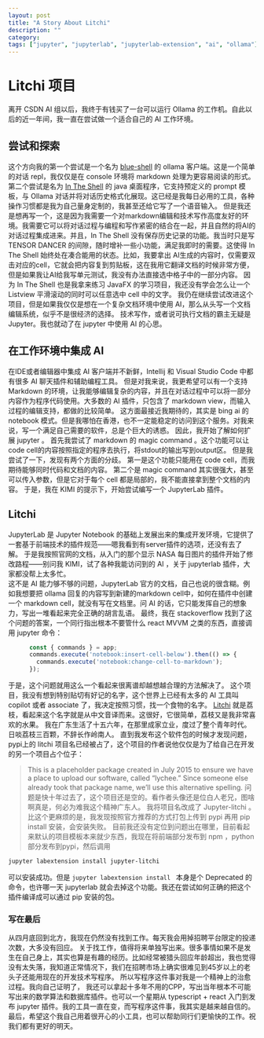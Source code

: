 ```yaml
---
layout: post
title: "A Story About Litchi"
description: ""
category: 
tags: ["jupyter", "jupyterlab", "jupyterlab-extension", "ai", "ollama"]
---
```


# Litchi 项目
离开 CSDN AI 组以后，我终于有钱买了一台可以运行 Ollama 的工作机。自此以后的近一年间，我一直在尝试做一个适合自己的 AI 工作环境。
## 尝试和探索
这个方向我的第一个尝试是一个名为 [blue-shell](https://github.com/MarchLiu/blue-shell) 的 ollama 客户端。这是一个简单的对话 repl，我仅仅是在 console 环境将 markdown 处理为更容易阅读的形式。
第二个尝试是名为 [In The Shell](https://github.com/MarchLiu/in-the-shell) 的 java 桌面程序，它支持预定义的 prompt 模板，与 Ollama 对话并将对话历史格式化展现。这已经是我每日必用的工具，各种操作习惯都是我为自己量身定制的，我甚至还给它写了一个语音输入。
但是我还是想再写一个，这是因为我需要一个对markdown编辑和技术写作高度友好的环境。我需要它可以将对话过程与编程和写作紧密的结合在一起，并且自然的将AI的对话过程集成进来。并且，In The Shell 没有保存历史记录的功能。我当时只是写 TENSOR DANCER 的间隙，随时增补一些小功能，满足我即时的需要。这使得 In The Shell 始终处在凑合能用的状态。比如，我要拿出 AI生成的内容时，仅需要双击对应的cell，它就会把内容复到剪贴板，这在我用它翻译文档的时候非常方便，但是如果我让AI给我写单元测试，我没有办法直接选中格子中的一部分内容。
因为 In The Shell 也是我拿来练习 JavaFX 的学习项目，我还没有学会怎么让一个 Listview 平滑滚动的同时可以任意选中 cell 中的文字。
我仍在继续尝试改进这个项目，但是如果我仅仅是想在一个复杂文档环境中使用 AI，那么从头写一个文档编辑系统，似乎不是很经济的选择。
技术写作，或者说可执行文档的霸主无疑是 Jupyter。我也就动了在 jupyter 中使用 AI 的心思。
## 在工作环境中集成 AI
在IDE或者编辑器中集成 AI 客户端并不新鲜，Intellij 和 Visual Studio Code 中都有很多 AI 聊天插件和辅助编程工具。
但是对我来说，我更希望可以有一个支持 Markdown 的环境，让我能够编辑复杂的内容，并且在对话过程中可以将一部分内容作为程序代码使用。大多数的 AI 插件，只包含了 markdown view，而输入过程的编辑支持，都做的比较简单。
这方面最接近我期待的，其实是 bing ai 的 notebook 模式。但是我哪怕在香港，也不一定能稳定的访问到这个服务。对我来说，写一个满足自己需要的软件，总是个巨大的诱惑。
因此，我开始了解如何扩展 jupyter 。
首先我尝试了 markdown 的 magic command 。这个功能可以让code cell的内容按照指定的程序去执行，将stdout的输出写到output区。
但是我尝试了一下，发现有两个方面的分歧。
第一是这个功能只能用在 code cell，而我期待能够同时代码和文档的内容。
第二个是 magic command 其实很强大，甚至可以传入参数，但是它对于每个 cell 都是局部的，我不能直接拿到整个文档的内容。
于是，我在 KIMI 的提示下，开始尝试编写一个 JupyterLab 插件。
## Litchi
JupyterLab 是 Jupyter Notebook 的基础上发展出来的集成开发环境，它提供了一套基于前端技术的插件规范——嗯我看到有server插件的选项，还没有去了解。
于是我按照官网的文档，从入门的那个显示 NASA 每日图片的插件开始了修改路程——别问我 KIMI，试了各种我能访问到的 AI ，关于 jupyterlab 插件，大家都没帮上太多忙。  
这不是 AI 能力够不够的问题，JupyterLab 官方的文档，自己也说的很含糊。例如我想要把 ollama 回复的内容写到新建的markdown cell中，如何在插件中创建一个 markdown cell，就没有写在文档里。问 AI 的话，它只能发挥自己的想象力，写出一堆看起来完全正确的胡言乱语。
最终，我在 stackoverflow 找到了这个问题的答案，一个同行指出根本不要管什么 react MVVM 之类的东西，直接调用 jupyter 命令：
```ts
      const { commands } = app;
      commands.execute('notebook:insert-cell-below').then(() => {
        commands.execute('notebook:change-cell-to-markdown');
      });
```
于是，这个问题就用这么一个看起来很离谱却越想越合理的方法解决了。
这个项目，我没有想到特别贴切有好记的名字，这个世界上已经有太多的 AI 工具叫 copilot 或者 associate 了，我决定按照习惯，找一个食物的名字。
[Litchi](https://github.com/MarchLiu/litchi) 就是荔枝，看起来这个名字就是从中文音译而来。这很好，它很简单，荔枝又是我非常喜欢的水果。
我在广东生活了十五六年，在那里成家立业，度过了整个青年时代。日啖荔枝三百颗，不辞长作岭南人。
直到我发布这个软件包的时候才发现问题，pypi上的 litchi 项目名已经被占了，这个项目的作者说他仅仅是为了给自己在开发的另一个项目占个位子：
> This is a placeholder package created in July 2015 to ensure we have a place to upload our software, called “lychee.” Since someone else already took that package name, we’ll use this alternative spelling.
问题是快十年过去了，这个项目还是空的。看作者头像还是位白人老兄，图啥啊真是，何必为难我这个精神广东人。
我将项目名改成了 Jupyter-litchi 。
比这个更麻烦的是，我发现按照官方推荐的方式打包上传到 pypi 再用 pip install 安装，会安装失败。
目前我还没有定位到问题出在哪里，目前看起来默认的项目模板本来就少东西，我现在将前端部分发布到 npm ，python部分发布到pypi，然后调用
```bash
jupyter labextension install jupyter-litchi
```
可以安装成功。但是 `jupyter labextension install ` 本身是个 Deprecated 的命令，也许哪一天 jupyterlab 就会去掉这个功能。我还在尝试如何正确的把这个插件编译成可以通过 pip 安装的包。
### 写在最后
从四月底回到北方，我现在仍然没有找到工作。每天我会用掉招聘平台限定的投递次数，大多没有回应。
关于找工作，值得将来单独写出来。很多事情如果不是发生在自己身上，其实也算是有趣的经历。比如经常被猎头回应年龄超出，我也觉得没有太失落，我知道正常情况下，我们在招聘市场上确实很难见到45岁以上的老头子还能用现在的开发技术写程序。
所以写程序这件事对我是一个精神上的治愈过程。我向自己证明了， 我还可以拿起十多年不用的CPP，写出当年根本不可能写出来的数学算法和数据库插件。也可以一个星期从 typescript + react 入门到发布 jupyter 插件。我的工具一直在变，而写程序这件事，我其实是越来越自信的。
最后，希望这个我自己用着很开心的小工具，也可以帮助同行们更愉快的工作。祝我们都有更好的明天。